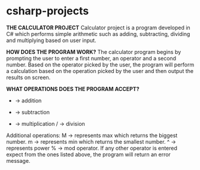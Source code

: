 # csharp-projects

**THE CALCULATOR PROJECT** 
Calculator project is a program developed in C# which performs simple arithmetic such as adding, subtracting, dividing and multiplying based on user input. 

**HOW DOES THE PROGRAM WORK?**
The calculator program begins by prompting the user to enter a first number, an operator and a second number. Based on the operator picked by the user, the program 
will perform a calculation based on the operation picked by the user and then output the results on screen. 


**WHAT OPERATIONS DOES THE PROGRAM ACCEPT?**
+ -> addition
- -> subtraction
* -> multiplication
/ -> division

Additional operations: 
M -> represents max which returns the biggest number.
m -> represents min which returns the smallest number.
^ -> represents power 
% -> mod operator.
If any other operator is entered expect from the ones listed above, the program will return an error message.
